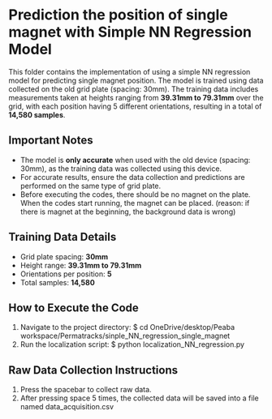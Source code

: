 # Prediction the position of single magnet with Simple NN Regression Model

This folder contains the implementation of using a simple NN regression model for predicting single magnet position. The model is trained using data collected on the old grid plate (spacing: 30mm). The training data includes measurements taken at heights ranging from **39.31mm to 79.31mm** over the grid, with each position having 5 different orientations, resulting in a total of **14,580 samples**.

## Important Notes
- The model is **only accurate** when used with the old device (spacing: 30mm), as the training data was collected using this device.
- For accurate results, ensure the data collection and predictions are performed on the same type of grid plate.
- Before executing the codes, there should be no magnet on the plate. When the codes start running, the magnet can be placed. (reason: if there is magnet at the beginning, the background data is wrong)

## Training Data Details
- Grid plate spacing: **30mm**
- Height range: **39.31mm to 79.31mm**
- Orientations per position: **5**
- Total samples: **14,580**

## How to Execute the Code

1. Navigate to the project directory:
   $ cd OneDrive/desktop/Peaba workspace/Permatracks/sinple_NN_regression_single_magnet
2. Run the localization script:
   $ python localization_NN_regression.py

## Raw Data Collection Instructions
1. Press the spacebar to collect raw data.
2. After pressing space 5 times, the collected data will be saved into a file named data_acquisition.csv

